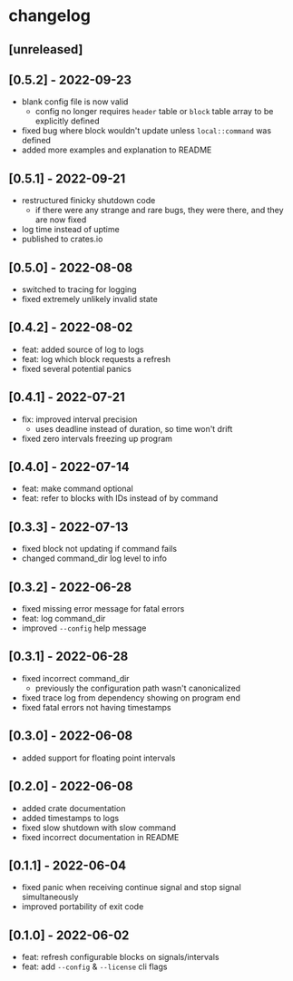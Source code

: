# changelog

## [unreleased]

## [0.5.2] - 2022-09-23
* blank config file is now valid
  * config no longer requires `header` table or `block` table array to be explicitly defined
* fixed bug where block wouldn't update unless `local::command` was defined
* added more examples and explanation to README

## [0.5.1] - 2022-09-21
* restructured finicky shutdown code
  * if there were any strange and rare bugs, they were there, and they are now fixed
* log time instead of uptime
* published to crates.io

## [0.5.0] - 2022-08-08
* switched to tracing for logging
* fixed extremely unlikely invalid state

## [0.4.2] - 2022-08-02
* feat: added source of log to logs
* feat: log which block requests a refresh
* fixed several potential panics

## [0.4.1] - 2022-07-21
* fix: improved interval precision
  * uses deadline instead of duration, so time won't drift
* fixed zero intervals freezing up program

## [0.4.0] - 2022-07-14
* feat: make command optional
* feat: refer to blocks with IDs instead of by command

## [0.3.3] - 2022-07-13
* fixed block not updating if command fails
* changed command_dir log level to info

## [0.3.2] - 2022-06-28
* fixed missing error message for fatal errors
* feat: log command_dir
* improved `--config` help message

## [0.3.1] - 2022-06-28
* fixed incorrect command_dir
  * previously the configuration path wasn't canonicalized
* fixed trace log from dependency showing on program end
* fixed fatal errors not having timestamps

## [0.3.0] - 2022-06-08
* added support for floating point intervals

## [0.2.0] - 2022-06-08
* added crate documentation
* added timestamps to logs
* fixed slow shutdown with slow command
* fixed incorrect documentation in README

## [0.1.1] - 2022-06-04
* fixed panic when receiving continue signal and stop signal simultaneously
* improved portability of exit code

## [0.1.0] - 2022-06-02
* feat: refresh configurable blocks on signals/intervals
* feat: add `--config` & `--license` cli flags

